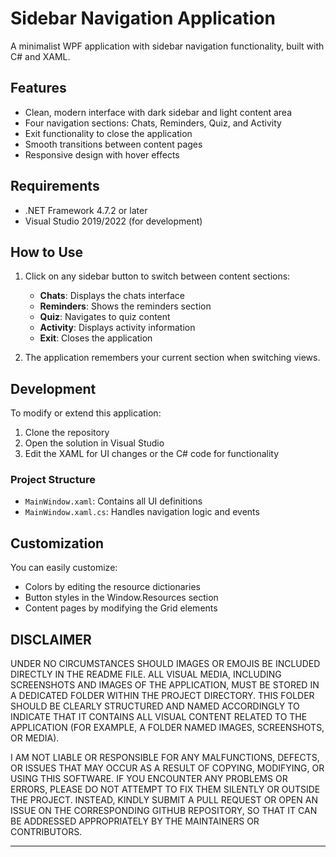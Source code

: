 # Sidebar Navigation Application

A minimalist WPF application with sidebar navigation functionality, built with C# and XAML.

## Features

- Clean, modern interface with dark sidebar and light content area
- Four navigation sections: Chats, Reminders, Quiz, and Activity
- Exit functionality to close the application
- Smooth transitions between content pages
- Responsive design with hover effects

## Requirements

- .NET Framework 4.7.2 or later
- Visual Studio 2019/2022 (for development)

## How to Use

1. Click on any sidebar button to switch between content sections:
   - **Chats**: Displays the chats interface
   - **Reminders**: Shows the reminders section
   - **Quiz**: Navigates to quiz content
   - **Activity**: Displays activity information
   - **Exit**: Closes the application

2. The application remembers your current section when switching views.

## Development

To modify or extend this application:

1. Clone the repository
2. Open the solution in Visual Studio
3. Edit the XAML for UI changes or the C# code for functionality

### Project Structure

- `MainWindow.xaml`: Contains all UI definitions
- `MainWindow.xaml.cs`: Handles navigation logic and events

## Customization

You can easily customize:
- Colors by editing the resource dictionaries
- Button styles in the Window.Resources section
- Content pages by modifying the Grid elements

## DISCLAIMER

UNDER NO CIRCUMSTANCES SHOULD IMAGES OR EMOJIS BE INCLUDED DIRECTLY 
IN THE README FILE. ALL VISUAL MEDIA, INCLUDING SCREENSHOTS AND IMAGES 
OF THE APPLICATION, MUST BE STORED IN A DEDICATED FOLDER WITHIN THE 
PROJECT DIRECTORY. THIS FOLDER SHOULD BE CLEARLY STRUCTURED AND NAMED 
ACCORDINGLY TO INDICATE THAT IT CONTAINS ALL VISUAL CONTENT RELATED TO 
THE APPLICATION (FOR EXAMPLE, A FOLDER NAMED IMAGES, SCREENSHOTS, OR MEDIA).

I AM NOT LIABLE OR RESPONSIBLE FOR ANY MALFUNCTIONS, DEFECTS, OR ISSUES 
THAT MAY OCCUR AS A RESULT OF COPYING, MODIFYING, OR USING THIS SOFTWARE. 
IF YOU ENCOUNTER ANY PROBLEMS OR ERRORS, PLEASE DO NOT ATTEMPT TO FIX THEM 
SILENTLY OR OUTSIDE THE PROJECT. INSTEAD, KINDLY SUBMIT A PULL REQUEST 
OR OPEN AN ISSUE ON THE CORRESPONDING GITHUB REPOSITORY, SO THAT IT CAN 
BE ADDRESSED APPROPRIATELY BY THE MAINTAINERS OR CONTRIBUTORS.

---
